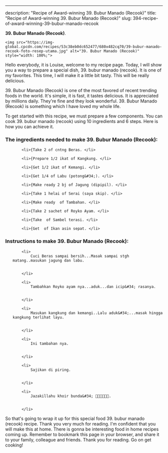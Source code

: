 ---
description: "Recipe of Award-winning 39. Bubur Manado (Recook)"
title: "Recipe of Award-winning 39. Bubur Manado (Recook)"
slug: 394-recipe-of-award-winning-39-bubur-manado-recook

<p>
	<strong>39. Bubur Manado (Recook)</strong>. 
	
</p>
<p>
	
	<img src="https://img-global.cpcdn.com/recipes/53c38eb0dc652477/680x482cq70/39-bubur-manado-recook-foto-resep-utama.jpg" alt="39. Bubur Manado (Recook)" style="width: 100%;">
	
	
</p>
<p>
	Hello everybody, it is Louise, welcome to my recipe page. Today, I will show you a way to prepare a special dish, 39. bubur manado (recook). It is one of my favorites. This time, I will make it a little bit tasty. This will be really delicious.
</p>
	
<p>
	39. Bubur Manado (Recook) is one of the most favored of recent trending foods in the world. It's simple, it is fast, it tastes delicious. It is appreciated by millions daily. They're fine and they look wonderful. 39. Bubur Manado (Recook) is something which I have loved my whole life.
</p>
<p>
	
</p>

<p>
To get started with this recipe, we must prepare a few components. You can cook 39. bubur manado (recook) using 10 ingredients and 6 steps. Here is how you can achieve it.
</p>

<h3>The ingredients needed to make 39. Bubur Manado (Recook):</h3>

<ol>
	
		<li>{Take 2 of cntng Beras. </li>
	
		<li>{Prepare 1/2 ikat of Kangkung. </li>
	
		<li>{Get 1/2 ikat of Kemangi. </li>
	
		<li>{Get 1/4 of Labu (potong&#34;). </li>
	
		<li>{Make ready 2 bj of Jagung (dipipil). </li>
	
		<li>{Take 1 helai of Serai (saya skip). </li>
	
		<li>{Make ready  of Tambahan. </li>
	
		<li>{Take 2 sachet of Royko Ayam. </li>
	
		<li>{Take  of Sambel terasi. </li>
	
		<li>{Get  of Ikan asin sepat. </li>
	
</ol>
<p>
	
</p>

<h3>Instructions to make 39. Bubur Manado (Recook):</h3>

<ol>
	
		<li>
			Cuci Beras sampai bersih...Masak sampai stgh matang..masukan jagung dan labu.
			
			
		</li>
	
		<li>
			Tambahkan Royko ayam nya...aduk...dan icip&#34; rasanya.
			
			
		</li>
	
		<li>
			Masukan kangkung dan kemangi..Lalu aduk&#34;...masak hingga kangkung terlihat layu.
			
			
		</li>
	
		<li>
			Ini tambahan nya.
			
			
		</li>
	
		<li>
			Sajikan di piring.
			
			
		</li>
	
		<li>
			Jazakillahu khoir bunda&#34; 🙏🏻🙏🏻🙏🏻.
			
			
		</li>
	
</ol>

<p>
	
</p>

<p>
	So that's going to wrap it up for this special food 39. bubur manado (recook) recipe. Thank you very much for reading. I'm confident that you will make this at home. There is gonna be interesting food in home recipes coming up. Remember to bookmark this page in your browser, and share it to your family, colleague and friends. Thank you for reading. Go on get cooking!
</p>
